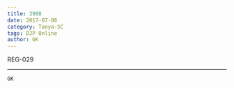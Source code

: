 ```yaml
---
title: 3908
date: 2017-07-06
category: Tanya-SC
tags: DJP Online
author: GK
---
```


REG-029

---



`GK`
